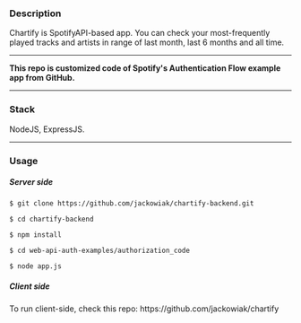 <div>
  <h3>Description</h3>
  <p>Chartify is SpotifyAPI-based app. You can check your most-frequently played tracks and artists in range of last month, last 6 months and all time.</p>
</div>

<hr />

<div>
  <strong>This repo is customized code of Spotify's Authentication Flow example app from GitHub.</strong>
</div>

<hr />

<div>
  <h3>Stack</h3>
  <p>NodeJS, ExpressJS.</p>
</div>

<hr />

<div>
  <h3>Usage</h3>
  <h5>Server side</h5>
  <p><code>$ git clone https://github.com/jackowiak/chartify-backend.git</code></p>
  <p><code>$ cd chartify-backend</code></p>
  <p><code>$ npm install </code></p>
  <p><code>$ cd web-api-auth-examples/authorization_code</code></p>
  <p><code>$ node app.js </code></p>
  <h5>Client side</h5>
  <p>To run client-side, check this repo: https://github.com/jackowiak/chartify</p>
</div>
